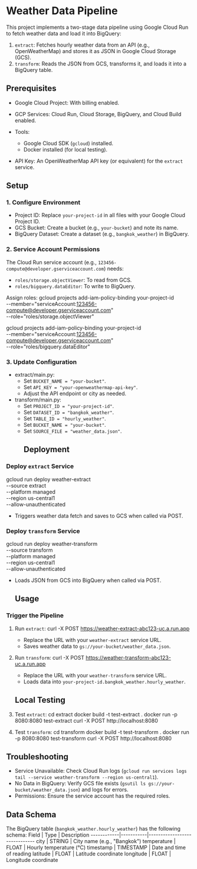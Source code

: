 # Weather Data Pipeline

This project implements a two-stage data pipeline using Google Cloud Run to fetch weather data and load it into BigQuery:
1. `extract`: Fetches hourly weather data from an API (e.g., OpenWeatherMap) and stores it as JSON in Google Cloud Storage (GCS).
2. `transform`: Reads the JSON from GCS, transforms it, and loads it into a BigQuery table.


## Prerequisites

- Google Cloud Project: With billing enabled.
- GCP Services: Cloud Run, Cloud Storage, BigQuery, and Cloud Build enabled.
- Tools:
  - Google Cloud SDK (`gcloud`) installed.
  - Docker installed (for local testing).


- API Key: An OpenWeatherMap API key (or equivalent) for the `extract` service.

## Setup

### 1. Configure Environment

- Project ID: Replace `your-project-id` in all files with your Google Cloud Project ID.
- GCS Bucket: Create a bucket (e.g., `your-bucket`) and note its name.
- BigQuery Dataset: Create a dataset (e.g., `bangkok_weather`) in BigQuery.
### 2. Service Account Permissions

The Cloud Run service account (e.g., `123456-compute@developer.gserviceaccount.com`) needs:
- `roles/storage.objectViewer`: To read from GCS.
- `roles/bigquery.dataEditor`: To write to BigQuery.

Assign roles:
gcloud projects add-iam-policy-binding your-project-id \
  --member="serviceAccount:123456-compute@developer.gserviceaccount.com" \
  --role="roles/storage.objectViewer"

gcloud projects add-iam-policy-binding your-project-id \
  --member="serviceAccount:123456-compute@developer.gserviceaccount.com" \
  --role="roles/bigquery.dataEditor"

### 3. Update Configuration

- extract/main.py:
  - Set `BUCKET_NAME = "your-bucket"`.
  - Set `API_KEY = "your-openweathermap-api-key"`.
  - Adjust the API endpoint or city as needed.
- transform/main.py:
  - Set `PROJECT_ID = "your-project-id"`.
  - Set `DATASET_ID = "bangkok_weather"`.
  - Set `TABLE_ID = "hourly_weather"`.
  - Set `BUCKET_NAME = "your-bucket"`.
  - Set `SOURCE_FILE = "weather_data.json"`.
    ## Deployment

### Deploy `extract` Service

gcloud run deploy weather-extract \
  --source extract \
  --platform managed \
  --region us-central1 \
  --allow-unauthenticated

- Triggers weather data fetch and saves to GCS when called via POST.

### Deploy `transform` Service

gcloud run deploy weather-transform \
  --source transform \
  --platform managed \
  --region us-central1 \
  --allow-unauthenticated

- Loads JSON from GCS into BigQuery when called via POST.

  ## Usage

### Trigger the Pipeline

1. Run `extract`:
curl -X POST https://weather-extract-abc123-uc.a.run.app
   - Replace the URL with your `weather-extract` service URL.
   - Saves weather data to `gs://your-bucket/weather_data.json`.

2. Run `transform`:
curl -X POST https://weather-transform-abc123-uc.a.run.app
   - Replace the URL with your `weather-transform` service URL.
   - Loads data into `your-project-id.bangkok_weather.hourly_weather`.
  
   ## Local Testing

1. Test `extract`:
cd extract
docker build -t test-extract .
docker run -p 8080:8080 test-extract
curl -X POST http://localhost:8080

2. Test `transform`:
cd transform
docker build -t test-transform .
docker run -p 8080:8080 test-transform
curl -X POST http://localhost:8080

## Troubleshooting

- Service Unavailable: Check Cloud Run logs (`gcloud run services logs tail --service weather-transform --region us-central1`).
- No Data in BigQuery: Verify GCS file exists (`gsutil ls gs://your-bucket/weather_data.json`) and logs for errors.
- Permissions: Ensure the service account has the required roles.

## Data Schema

The BigQuery table (`bangkok_weather.hourly_weather`) has the following schema:
Field       | Type      | Description
------------|-----------|------------------------------
city        | STRING    | City name (e.g., "Bangkok")
temperature | FLOAT     | Hourly temperature (°C)
timestamp   | TIMESTAMP | Date and time of reading
latitude    | FLOAT     | Latitude coordinate
longitude   | FLOAT     | Longitude coordinate

